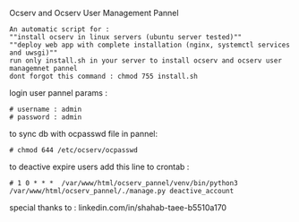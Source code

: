 Ocserv and Ocserv User Management Pannel

    An automatic script for :
    ""install ocserv in linux servers (ubuntu server tested)""
    ""deploy web app with complete installation (nginx, systemctl services and uwsgi)"" 
    run only install.sh in your server to install ocserv and ocserv user managemnet pannel
    dont forgot this command : chmod 755 install.sh

login user pannel params : 

    # username : admin
    # password : admin
    
to sync db with ocpasswd file in pannel:
    
    # chmod 644 /etc/ocserv/ocpasswd 
   

to deactive expire users add this line to crontab :
    
    # 1 0 * * *  /var/www/html/ocserv_pannel/venv/bin/python3 /var/www/html/ocserv_pannel/./manage.py deactive_account


special thanks to :  linkedin.com/in/shahab-taee-b5510a170 










    




